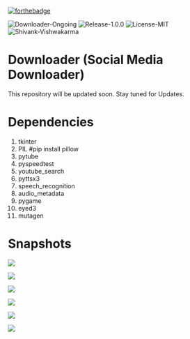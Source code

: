 
[![forthebadge](https://forthebadge.com/images/badges/made-with-python.svg)](https://forthebadge.com)

![Downloader-Ongoing](https://img.shields.io/badge/Downloader-Ongoing-brightgreen)
![Release-1.0.0](https://img.shields.io/badge/Release-1.0.0-brightgreen)
![License-MIT](https://img.shields.io/badge/License-MIT-brightgreen)
![Shivank-Vishwakarma](https://img.shields.io/badge/Shivank-Vishwakarma-red)
# Downloader (Social Media Downloader)
This repository will be updated soon. Stay tuned for Updates.
# Dependencies

1. tkinter
2. PIL #pip install pillow
3. pytube
4. pyspeedtest
5. youtube_search
6. pyttsx3
7. speech_recognition
8. audio_metadata
9. pygame
10. eyed3
11. mutagen

# Snapshots
![](/snapshots/snap1.png)

![](/snapshots/snap2.png)

![](/snapshots/snap3.png)

![](/snapshots/snap4.png)

![](/snapshots/snap5.png)

![](/snapshots/snap6.png)

